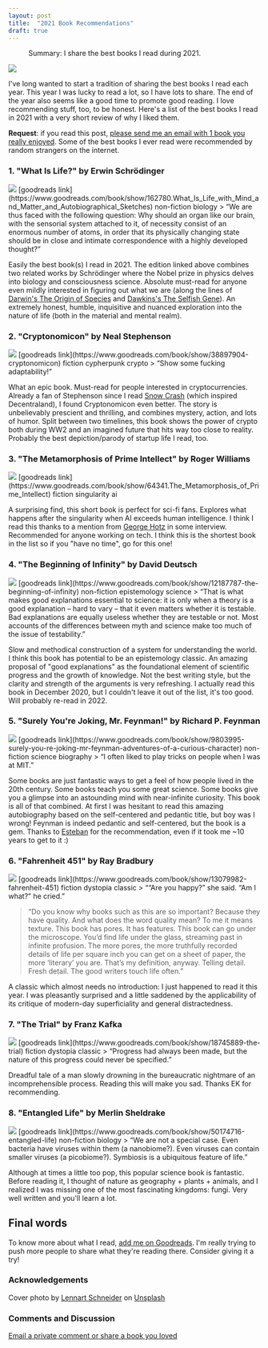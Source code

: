 ```yaml
---
layout: post
title:  "2021 Book Recommendations"
draft: true
---
```

<figure>
  <figcaption style="text-align: left">
  Summary: I share the best books I read during 2021.
  </figcaption>
</figure>
<img class="cover" src="/img/books-2021/cover.jpg">

I've long wanted to start a tradition of sharing the best books I read each year. This year I was lucky to read a lot, so I have lots to share. The end of the year also seems like a good time to promote good reading. I love recommending stuff, too, to be honest. Here's a list of the best books I read in 2021 with a very short review of why I liked them. 

**Request**: if you read this post, [please send me an email with 1 book you really enjoyed](mailto:books@maraoz.com). Some of the best books I ever read were recommended by random strangers on the internet. 

### 1. "What Is Life?" by Erwin Schrödinger
<img class="book" src="/img/books-2021/1.jpg">
[goodreads link](https://www.goodreads.com/book/show/162780.What_Is_Life_with_Mind_and_Matter_and_Autobiographical_Sketches)
<span class="badge badge-warning">non-fiction</span> <span class="badge badge-info">biology</span>
> “We are thus faced with the following question: Why should an organ like our brain, with the sensorial system attached to it, of necessity consist of an enormous number of atoms, in order that its physically changing state should be in close and intimate correspondence with a highly developed thought?”

Easily the best book(s) I read in 2021. The edition linked above combines two related works by Schrödinger where the Nobel prize in physics delves into biology and consciousness science. Absolute must-read for anyone even mildly interested in figuring out what we are (along the lines of [Darwin's The Origin of Species](https://www.goodreads.com/book/show/22463.The_Origin_of_Species) and [Dawkins's The Selfish Gene](https://www.goodreads.com/book/show/61535.The_Selfish_Gene)). An extremely honest, humble, inquisitive and nuanced exploration into the nature of life (both in the material and mental realm).


### 2. "Cryptonomicon" by Neal Stephenson 
<img class="book" src="/img/books-2021/2.jpg">
[goodreads link](https://www.goodreads.com/book/show/38897904-cryptonomicon)
<span class="badge badge-success">fiction</span> <span class="badge badge-info">cypherpunk</span> <span class="badge badge-info">crypto</span>
> “Show some fucking adaptability!”

What an epic book. Must-read for people interested in cryptocurrencies. Already a fan of Stephenson since I read [Snow Crash](https://www.goodreads.com/book/show/40651883-snow-crash) (which inspired Decentraland), I found Cryptonomicon even better. The story is unbelievably prescient and thrilling, and combines mystery, action, and lots of humor. Split between two timelines, this book shows the power of crypto both during WW2 and an imagined future that hits way too close to reality. Probably the best depiction/parody of startup life I read, too.   


### 3. "The Metamorphosis of Prime Intellect" by Roger Williams
<img class="book" src="/img/books-2021/3.jpg">
[goodreads link](https://www.goodreads.com/book/show/64341.The_Metamorphosis_of_Prime_Intellect)
<span class="badge badge-success">fiction</span> <span class="badge badge-info">singularity</span> <span class="badge badge-info">ai</span>

A surprising find, this short book is perfect for sci-fi fans. Explores what happens after the singularity when AI exceeds human intelligence. I think I read this thanks to a mention from [George Hotz](https://en.wikipedia.org/wiki/George_Hotz) in some interview. Recommended for anyone working on tech. I think this is the shortest book in the list so if you "have no time", go for this one!

### 4. "The Beginning of Infinity" by David Deutsch
<img class="book" src="/img/books-2021/4.jpg">
[goodreads link](https://www.goodreads.com/book/show/12187787-the-beginning-of-infinity)
<span class="badge badge-warning">non-fiction</span> <span class="badge badge-info">epistemology</span> <span class="badge badge-info">science</span>
> “That is what makes good explanations essential to science: it is only when a theory is a good explanation – hard to vary – that it even matters whether it is testable. Bad explanations are equally useless whether they are testable or not. Most accounts of the differences between myth and science make too much of the issue of testability.”  

Slow and methodical construction of a system for understanding the world. I think this book has potential to be an epistemology classic. An amazing proposal of "good explanations" as the foundational element of scientific progress and the growth of knowledge. Not the best writing style, but the clarity and strength of the arguments is very refreshing. I actually read this book in December 2020, but I couldn't leave it out of the list, it's too good. Will probably re-read in 2022.

### 5. "Surely You're Joking, Mr. Feynman!" by Richard P. Feynman
<img class="book" src="/img/books-2021/5.jpg">
[goodreads link](https://www.goodreads.com/book/show/9803995-surely-you-re-joking-mr-feynman-adventures-of-a-curious-character)
<span class="badge badge-warning">non-fiction</span> <span class="badge badge-info">science</span> <span class="badge badge-info">biography</span>
> “I often liked to play tricks on people when I was at MIT.”  

Some books are just fantastic ways to get a feel of how people lived in the 20th century. Some books teach you some great science. Some books give you a glimpse into an astounding mind with near-infinite curiosity. This book is all of that combined. At first I was hesitant to read this amazing autobiography based on the self-centered and pedantic title, but boy was I wrong! Feynman is indeed pedantic and self-centered, but the book is a gem. Thanks to [Esteban](https://twitter.com/eordano) for the recommendation, even if it took me ~10 years to get to it :) 


### 6. "Fahrenheit 451" by Ray Bradbury
<img class="book" src="/img/books-2021/6.jpg">
[goodreads link](https://www.goodreads.com/book/show/13079982-fahrenheit-451)
<span class="badge badge-warning">fiction</span> <span class="badge badge-info">dystopia</span> <span class="badge badge-info">classic</span>
> ““Are you happy?” she said. “Am I what?” he cried.”  

> “Do you know why books such as this are so important? Because they have quality. And what does the word quality mean? To me it means texture. This book has pores. It has features. This book can go under the microscope. You’d find life under the glass, streaming past in infinite profusion. The more pores, the more truthfully recorded details of life per square inch you can get on a sheet of paper, the more ‘literary’ you are. That’s my definition, anyway. Telling detail. Fresh detail. The good writers touch life often.”  

A classic which almost needs no introduction: I just happened to read it this year. I was pleasantly surprised and a little saddened by the applicability of its critique of modern-day superficiality and general distractedness.


### 7. "The Trial" by Franz Kafka
<img class="book" src="/img/books-2021/7.jpg">
[goodreads link](https://www.goodreads.com/book/show/18745889-the-trial)
<span class="badge badge-warning">fiction</span> <span class="badge badge-info">dystopia</span> <span class="badge badge-info">classic</span>
> “Progress had always been made, but the nature of this progress could never be specified.”   


Dreadful tale of a man slowly drowning in the bureaucratic nightmare of an incomprehensible process. Reading this will make you sad. Thanks EK for recommending. 

### 8. "Entangled Life" by Merlin Sheldrake
<img class="book" src="/img/books-2021/8.jpg">
[goodreads link](https://www.goodreads.com/book/show/50174716-entangled-life)
<span class="badge badge-warning">non-fiction</span> <span class="badge badge-info">biology</span>
> “We are not a special case. Even bacteria have viruses within them (a nanobiome?). Even viruses can contain smaller viruses (a picobiome?). Symbiosis is a ubiquitous feature of life.”     

Although at times a little too pop, this popular science book is fantastic. Before reading it, I thought of nature as geography + plants + animals, and I realized I was missing one of the most fascinating kingdoms: fungi. Very well written and you'll learn a lot. 


## Final words

To know more about what I read, [add me on Goodreads](https://www.goodreads.com/user/show/4384558-manuel-araoz). I'm really trying to push more people to share what they're reading there. Consider giving it a try! 

### Acknowledgements
Cover photo by <a href="https://unsplash.com/@lennartschneider?utm_source=unsplash&utm_medium=referral&utm_content=creditCopyText">Lennart Schneider</a> on <a href="https://unsplash.com/s/photos/books?utm_source=unsplash&utm_medium=referral&utm_content=creditCopyText">Unsplash</a>
  

### Comments and Discussion
[Email a private comment or share a book you loved](mailto:books@maraoz.com)